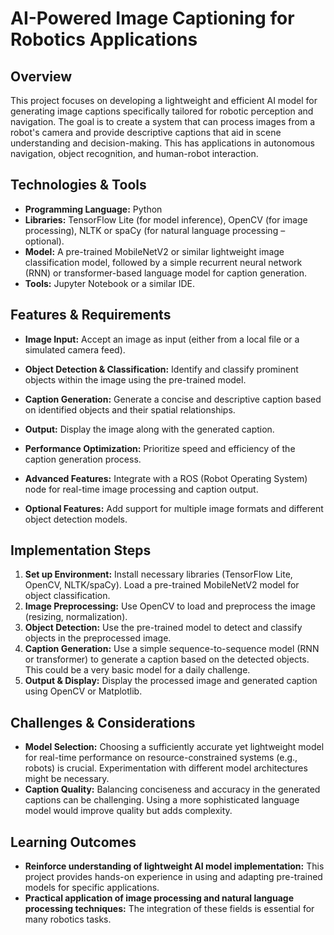 # AI-Powered Image Captioning for Robotics Applications

## Overview
This project focuses on developing a lightweight and efficient AI model for generating image captions specifically tailored for robotic perception and navigation.  The goal is to create a system that can process images from a robot's camera and provide descriptive captions that aid in scene understanding and decision-making. This has applications in autonomous navigation, object recognition, and human-robot interaction.

## Technologies & Tools
- **Programming Language:** Python
- **Libraries:** TensorFlow Lite (for model inference), OpenCV (for image processing), NLTK or spaCy (for natural language processing – optional).
- **Model:** A pre-trained MobileNetV2 or similar lightweight image classification model, followed by a simple recurrent neural network (RNN) or transformer-based language model for caption generation.
- **Tools:** Jupyter Notebook or a similar IDE.


## Features & Requirements
- **Image Input:**  Accept an image as input (either from a local file or a simulated camera feed).
- **Object Detection & Classification:**  Identify and classify prominent objects within the image using the pre-trained model.
- **Caption Generation:**  Generate a concise and descriptive caption based on identified objects and their spatial relationships.
- **Output:** Display the image along with the generated caption.
- **Performance Optimization:** Prioritize speed and efficiency of the caption generation process.

- **Advanced Features:** Integrate with a ROS (Robot Operating System) node for real-time image processing and caption output.
- **Optional Features:** Add support for multiple image formats and different object detection models.


## Implementation Steps
1. **Set up Environment:** Install necessary libraries (TensorFlow Lite, OpenCV, NLTK/spaCy). Load a pre-trained MobileNetV2 model for object classification.
2. **Image Preprocessing:** Use OpenCV to load and preprocess the image (resizing, normalization).
3. **Object Detection:** Use the pre-trained model to detect and classify objects in the preprocessed image.
4. **Caption Generation:**  Use a simple sequence-to-sequence model (RNN or transformer) to generate a caption based on the detected objects.  This could be a very basic model for a daily challenge.
5. **Output & Display:** Display the processed image and generated caption using OpenCV or Matplotlib.


## Challenges & Considerations
- **Model Selection:** Choosing a sufficiently accurate yet lightweight model for real-time performance on resource-constrained systems (e.g., robots) is crucial. Experimentation with different model architectures might be necessary.
- **Caption Quality:**  Balancing conciseness and accuracy in the generated captions can be challenging.  Using a more sophisticated language model would improve quality but adds complexity.

## Learning Outcomes
- **Reinforce understanding of lightweight AI model implementation:** This project provides hands-on experience in using and adapting pre-trained models for specific applications.
- **Practical application of image processing and natural language processing techniques:**  The integration of these fields is essential for many robotics tasks.

